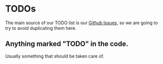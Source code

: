 # TODOs

The main source of our TODO list is our [Github Issues](https://github.com/amansx/cayley/issues), so we are going to try to avoid duplicating them here.

## Anything marked "TODO" in the code.

Usually something that should be taken care of.

